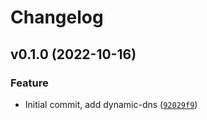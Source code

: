 # Changelog

<!--next-version-placeholder-->

## v0.1.0 (2022-10-16)
### Feature
* Initial commit, add dynamic-dns ([`92029f9`](https://github.com/beverts312/route53-dynamic-dns/commit/92029f91ad6e475264ecd3f712dc21f5989a6dc5))

